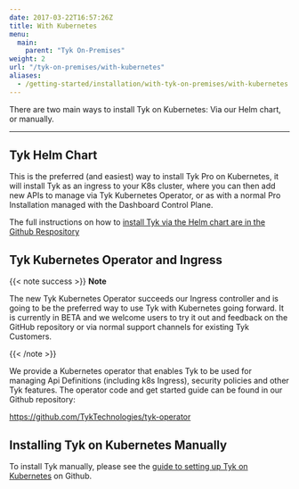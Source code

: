 ```yaml
---
date: 2017-03-22T16:57:26Z
title: With Kubernetes
menu:
  main:
    parent: "Tyk On-Premises"
weight: 2
url: "/tyk-on-premises/with-kubernetes"
aliases:
  - /getting-started/installation/with-tyk-on-premises/with-kubernetes
---
```


There are two main ways to install Tyk on Kubernetes: Via our Helm chart, or manually.

---

## Tyk Helm Chart

This is the preferred (and easiest) way to install Tyk Pro on Kubernetes, it will install Tyk as an ingress to your K8s cluster, where you can then add new APIs to manage via Tyk Kubernetes Operator,  or as with a normal Pro Installation managed with the Dashboard Control Plane.

The full instructions on how to [install Tyk via the Helm chart are in the Github Respository](https://github.com/TykTechnologies/tyk-helm-chart)

## Tyk Kubernetes Operator and Ingress 

{{< note success >}}
**Note**  

The new Tyk Kubernetes Operator succeeds our Ingress controller and is going to be the preferred way to use Tyk with Kubernetes going forward. It is currently in BETA and we welcome users to try it out and feedback on the GitHub repository or via normal support channels for existing Tyk Customers.

{{< /note >}}

We provide a Kubernetes operator that enables Tyk to be used for managing Api Definitions (including k8s Ingress), security policies and other Tyk features. The operator code and get started guide can be found in our Github repository:

https://github.com/TykTechnologies/tyk-operator

## Installing Tyk on Kubernetes Manually

To install Tyk manually, please see the [guide to setting up Tyk on Kubernetes](https://github.com/TykTechnologies/tyk-kubernetes) on Github.



